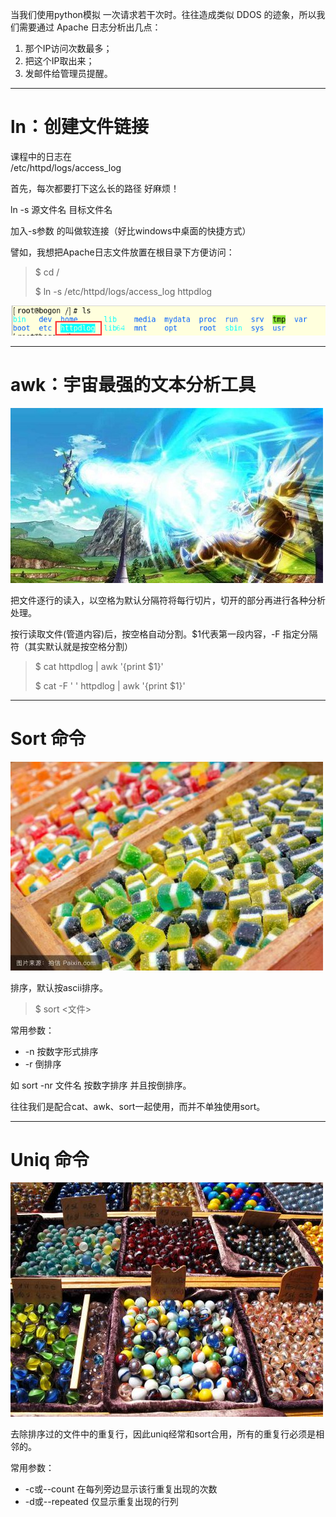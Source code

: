 当我们使用python模拟 一次请求若干次时。往往造成类似 DDOS 的迹象，所以我们需要通过 Apache 日志分析出几点：

1. 那个IP访问次数最多；
2. 把这个IP取出来；
3. 发邮件给管理员提醒。

---

# ln：创建文件链接

课程中的日志在  
/etc/httpd/logs/access\_log

首先，每次都要打下这么长的路径 好麻烦！

ln -s 源文件名  目标文件名

加入-s参数 的叫做软连接（好比windows中桌面的快捷方式）

譬如，我想把Apache日志文件放置在根目录下方便访问：

> $ cd /
>
> $ ln -s /etc/httpd/logs/access\_log httpdlog

![](/assets/cd2b9319-7bd4-4ae1-837a-54be988c6db0import.png)

---

# awk：宇宙最强的文本分析工具

![](/assets/8279159f-dc67-47a6-b8b0-20defb92f5b0import.png)

把文件逐行的读入，以空格为默认分隔符将每行切片，切开的部分再进行各种分析处理。

按行读取文件\(管道内容\)后，按空格自动分割。$1代表第一段内容，-F 指定分隔符（其实默认就是按空格分割）

> $ cat httpdlog \| awk '{print $1}'
>
> $ cat -F ' ' httpdlog \| awk '{print $1}'

---

# Sort 命令

![](/assets/2be39449-d20d-4748-879b-03f8397c81c6import.png)

排序，默认按ascii排序。

> $ sort &lt;文件&gt;

常用参数：

* -n 按数字形式排序 
* -r 倒排序

如 sort -nr 文件名 按数字排序 并且按倒排序。

往往我们是配合cat、awk、sort一起使用，而并不单独使用sort。

---

# Uniq 命令

![](/assets/cb22efb6-0726-4b93-ab8e-cf4cd9759c99import.png)

去除排序过的文件中的重复行，因此uniq经常和sort合用，所有的重复行必须是相邻的。

常用参数：

* -c或--count 在每列旁边显示该行重复出现的次数
* -d或--repeated 仅显示重复出现的行列



